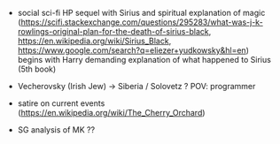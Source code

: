 
- social sci-fi HP sequel with Sirius and spiritual explanation of magic  
 (https://scifi.stackexchange.com/questions/295283/what-was-j-k-rowlings-original-plan-for-the-death-of-sirius-black, 
  https://en.wikipedia.org/wiki/Sirius_Black, https://www.google.com/search?q=eliezer+yudkowsky&hl=en)  
  begins with Harry demanding explanation of what happened to Sirius (5th book)  
  
- Vecherovsky (Irish Jew) -> Siberia / Solovetz ? POV: programmer  
  
- satire on current events (https://en.wikipedia.org/wiki/The_Cherry_Orchard)  

- SG analysis of MK ??  
  